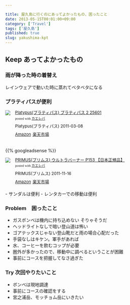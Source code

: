 ```yaml
---

title: 屋久島に行くのにあってよかったもの、困ったこと
date: 2013-05-15T00:01:00+09:00
category: ['Travel']
tags: ['屋久島']
published: true
slug: yakushima-kpt
---
```


## Keep あってよかったもの
### 雨が降った時の着替え
レインウェアで動いた時に蒸れてベタベタになる

### プラティパスが便利
<div class="kaerebalink-box" style="text-align:left;padding-bottom:20px;font-size:small;/zoom: 1;overflow: hidden;"><div class="kaerebalink-image" style="float:left;margin:0 15px 10px 0;"><a href="http://www.amazon.co.jp/exec/obidos/ASIN/B000AQRPAM/meganii-22/ref=nosim/" rel="nofollow" target="_blank"><img src="https://images-na.ssl-images-amazon.com/images/I/31r8l4YBvmL._SL160_.jpg" style="border: none;" /></a></div><div class="kaerebalink-info" style="line-height:120%;/zoom: 1;overflow: hidden;"><div class="kaerebalink-name" style="margin-bottom:10px;line-height:120%"><a href="http://www.amazon.co.jp/exec/obidos/ASIN/B000AQRPAM/meganii-22/ref=nosim/" rel="nofollow" target="_blank">Platypus(プラティパス) プラティパス 2  25601</a><div class="kaerebalink-powered-date" style="font-size:8pt;margin-top:5px;font-family:verdana;line-height:120%">posted with <a href="http://kaereba.com" target="_blank">カエレバ</a></div></div><div class="kaerebalink-detail" style="margin-bottom:5px;"> Platypus(プラティパス) 2011-03-08    </div><div class="kaerebalink-link1" style="margin-top:10px;"><div class="shoplinkamazon" style="display:inline;margin-right:5px"><a href="http://www.amazon.co.jp/gp/search?keywords=%83v%83%89%83e%83B%83p%83X&__mk_ja_JP=%83J%83%5E%83J%83i&tag=meganii-22" rel="nofollow" target="_blank" title="アマゾン" >Amazon</a></div><div class="shoplinkrakuten" style="display:inline;margin-right:5px"><a href="http://hb.afl.rakuten.co.jp/hgc/10b94576.1f973e7e.10b94577.43b11258/?pc=http%3A%2F%2Fsearch.rakuten.co.jp%2Fsearch%2Fmall%2F%25E3%2583%2597%25E3%2583%25A9%25E3%2583%2586%25E3%2582%25A3%25E3%2583%2591%25E3%2582%25B9%2F-%2Ff.1-p.1-s.1-sf.0-st.A-v.2%3Fx%3D0%26scid%3Daf_ich_link_urltxt%26m%3Dhttp%3A%2F%2Fm.rakuten.co.jp%2F" rel="nofollow" target="_blank" title="楽天市場" >楽天市場</a></div></div></div><div class="booklink-footer" style="clear: left"></div></div>


{{% googleadsense %}}

<div class="kaerebalink-box" style="text-align:left;padding-bottom:20px;font-size:small;/zoom: 1;overflow: hidden;"><div class="kaerebalink-image" style="float:left;margin:0 15px 10px 0;"><a href="http://www.amazon.co.jp/exec/obidos/ASIN/B0016OY0QO/meganii-22/ref=nosim/" rel="nofollow" target="_blank"><img src="https://images-na.ssl-images-amazon.com/images/I/41aA9NnxefL._SL160_.jpg" style="border: none;" /></a></div><div class="kaerebalink-info" style="line-height:120%;/zoom: 1;overflow: hidden;"><div class="kaerebalink-name" style="margin-bottom:10px;line-height:120%"><a href="http://www.amazon.co.jp/exec/obidos/ASIN/B0016OY0QO/meganii-22/ref=nosim/" rel="nofollow" target="_blank">PRIMUS(プリムス) ウルトラバーナー  P153 【日本正規品】</a><div class="kaerebalink-powered-date" style="font-size:8pt;margin-top:5px;font-family:verdana;line-height:120%">posted with <a href="http://kaereba.com" target="_blank">カエレバ</a></div></div><div class="kaerebalink-detail" style="margin-bottom:5px;"> PRIMUS(プリムス) 2011-11-16    </div><div class="kaerebalink-link1" style="margin-top:10px;"><div class="shoplinkamazon" style="display:inline;margin-right:5px"><a href="http://www.amazon.co.jp/gp/search?keywords=%83v%83%8A%83%80%83X&__mk_ja_JP=%83J%83%5E%83J%83i&tag=meganii-22" rel="nofollow" target="_blank" title="アマゾン" >Amazon</a></div><div class="shoplinkrakuten" style="display:inline;margin-right:5px"><a href="http://hb.afl.rakuten.co.jp/hgc/10b94576.1f973e7e.10b94577.43b11258/?pc=http%3A%2F%2Fsearch.rakuten.co.jp%2Fsearch%2Fmall%2F%25E3%2583%2597%25E3%2583%25AA%25E3%2583%25A0%25E3%2582%25B9%2F-%2Ff.1-p.1-s.1-sf.0-st.A-v.2%3Fx%3D0%26scid%3Daf_ich_link_urltxt%26m%3Dhttp%3A%2F%2Fm.rakuten.co.jp%2F" rel="nofollow" target="_blank" title="楽天市場" >楽天市場</a></div></div></div><div class="booklink-footer" style="clear: left"></div></div>
- サンダルは便利
- レンタカーでの移動は便利

### Problem　困ったこと
- ガスボンベは機内に持ち込めない そりゃそうだ
- ヘッドライトなしで暗い登山道は怖い
- ゴアテックスじゃない登山靴だと雨の場合心配だった
- 手袋なしはキケン。軍手があれば
- 水、コーヒーを飲むコップが必要
- 圏外が多かったので、移動中に調べるということが困難
- 事前にコースを把握してなさ過ぎた

### Try 次回やりたいこと
- ボンベは現地調達
- 事前にコースの確認をする
- 宮之浦岳、モッチョム岳にいきたい
